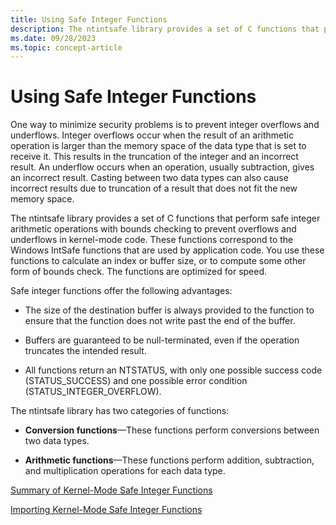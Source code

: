 ```yaml
---
title: Using Safe Integer Functions
description: The ntintsafe library provides a set of C functions that perform safe integer arithmetic operations with bounds checking to prevent overflows and underflows in kernel-mode code.
ms.date: 09/28/2023
ms.topic: concept-article
---
```


# Using Safe Integer Functions

One way to minimize security problems is to prevent integer overflows and underflows. Integer overflows occur when the result of an arithmetic operation is larger than the memory space of the data type that is set to receive it. This results in the truncation of the integer and an incorrect result. An underflow occurs when an operation, usually subtraction, gives an incorrect result. Casting between two data types can also cause incorrect results due to truncation of a result that does not fit the new memory space.

The ntintsafe library provides a set of C functions that perform safe integer arithmetic operations with bounds checking to prevent overflows and underflows in kernel-mode code. These functions correspond to the Windows IntSafe functions that are used by application code. You use these functions to calculate an index or buffer size, or to compute some other form of bounds check. The functions are optimized for speed.

Safe integer functions offer the following advantages:

- The size of the destination buffer is always provided to the function to ensure that the function does not write past the end of the buffer.

- Buffers are guaranteed to be null-terminated, even if the operation truncates the intended result.

- All functions return an NTSTATUS, with only one possible success code (STATUS_SUCCESS) and one possible error condition (STATUS_INTEGER_OVERFLOW).

The ntintsafe library has two categories of functions:

- **Conversion functions**—These functions perform conversions between two data types.

- **Arithmetic functions**—These functions perform addition, subtraction, and multiplication operations for each data type.

[Summary of Kernel-Mode Safe Integer Functions](summary-of-safe-integer-functions.md)

[Importing Kernel-Mode Safe Integer Functions](importing-safe-integer-functions.md)
